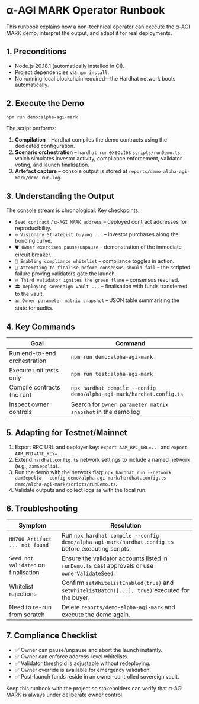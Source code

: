# α-AGI MARK Operator Runbook

This runbook explains how a non-technical operator can execute the α-AGI MARK demo, interpret the output, and adapt it for real deployments.

## 1. Preconditions

- Node.js 20.18.1 (automatically installed in CI).
- Project dependencies via `npm install`.
- No running local blockchain required—the Hardhat network boots automatically.

## 2. Execute the Demo

```bash
npm run demo:alpha-agi-mark
```

The script performs:

1. **Compilation** – Hardhat compiles the demo contracts using the dedicated configuration.
2. **Scenario orchestration** – `hardhat run` executes `scripts/runDemo.ts`, which simulates investor activity, compliance enforcement, validator voting, and launch finalisation.
3. **Artefact capture** – console output is stored at `reports/demo-alpha-agi-mark/demo-run.log`.

## 3. Understanding the Output

The console stream is chronological. Key checkpoints:

- `Seed contract` / `α-AGI MARK address` – deployed contract addresses for reproducibility.
- `→ Visionary Strategist buying ...` – investor purchases along the bonding curve.
- `🛡️ Owner exercises pause/unpause` – demonstration of the immediate circuit breaker.
- `📜 Enabling compliance whitelist` – compliance toggles in action.
- `🚫 Attempting to finalise before consensus should fail` – the scripted failure proving validators gate the launch.
- `🔥 Third validator ignites the green flame` – consensus reached.
- `🏛️ Deploying sovereign vault ...` – finalisation with funds transferred to the vault.
- `📊 Owner parameter matrix snapshot` – JSON table summarising the state for audits.

## 4. Key Commands

| Goal | Command |
| --- | --- |
| Run end-to-end orchestration | `npm run demo:alpha-agi-mark` |
| Execute unit tests only | `npm run test:alpha-agi-mark` |
| Compile contracts (no run) | `npx hardhat compile --config demo/alpha-agi-mark/hardhat.config.ts` |
| Inspect owner controls | Search for `Owner parameter matrix snapshot` in the demo log |

## 5. Adapting for Testnet/Mainnet

1. Export RPC URL and deployer key: `export AAM_RPC_URL=...` and `export AAM_PRIVATE_KEY=...`.
2. Extend `hardhat.config.ts` network settings to include a named network (e.g., `aamSepolia`).
3. Run the demo with the network flag: `npx hardhat run --network aamSepolia --config demo/alpha-agi-mark/hardhat.config.ts demo/alpha-agi-mark/scripts/runDemo.ts`.
4. Validate outputs and collect logs as with the local run.

## 6. Troubleshooting

| Symptom | Resolution |
| --- | --- |
| `HH700 Artifact ... not found` | Run `npx hardhat compile --config demo/alpha-agi-mark/hardhat.config.ts` before executing scripts. |
| `Seed not validated` on finalisation | Ensure the validator accounts listed in `runDemo.ts` cast approvals or use `ownerValidateSeed`. |
| Whitelist rejections | Confirm `setWhitelistEnabled(true)` and `setWhitelistBatch([...], true)` executed for the buyer. |
| Need to re-run from scratch | Delete `reports/demo-alpha-agi-mark` and execute the demo again. |

## 7. Compliance Checklist

- ✅ Owner can pause/unpause and abort the launch instantly.
- ✅ Owner can enforce address-level whitelists.
- ✅ Validator threshold is adjustable without redeploying.
- ✅ Owner override is available for emergency validation.
- ✅ Post-launch funds reside in an owner-controlled sovereign vault.

Keep this runbook with the project so stakeholders can verify that α-AGI MARK is always under deliberate owner control.
